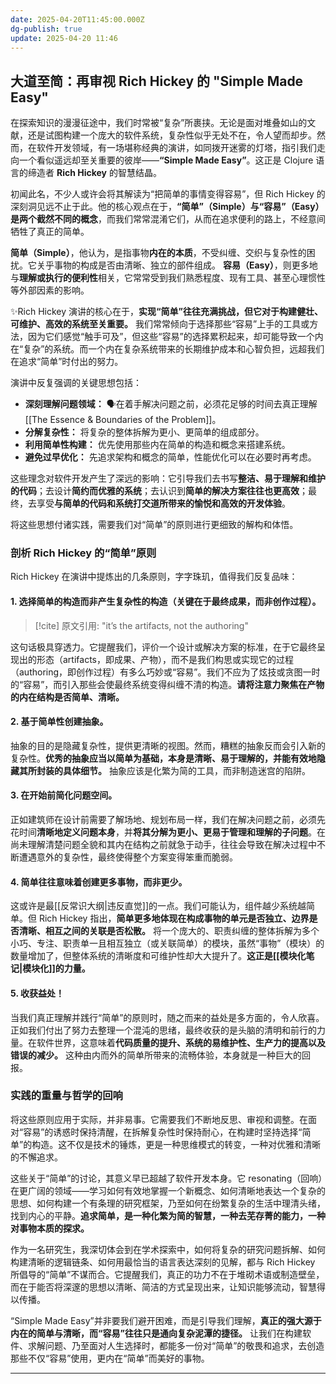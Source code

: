 ```yaml
---
date: 2025-04-20T11:45:00.000Z
dg-publish: true
update: 2025-04-20 11:46
---
```


## 大道至简：再审视 Rich Hickey 的 "Simple Made Easy"

在探索知识的漫漫征途中，我们时常被“复杂”所裹挟。无论是面对堆叠如山的文献，还是试图构建一个庞大的软件系统，复杂性似乎无处不在，令人望而却步。然而，在软件开发领域，有一场堪称经典的演讲，如同拨开迷雾的灯塔，指引我们走向一个看似遥远却至关重要的彼岸——**“Simple Made Easy”**。这正是 Clojure 语言的缔造者 **Rich Hickey** 的智慧结晶。

初闻此名，不少人或许会将其解读为“把简单的事情变得容易”，但 Rich Hickey 的深刻洞见远不止于此。他的核心观点在于，**“简单”（Simple）与“容易”（Easy）是两个截然不同的概念**，而我们常常混淆它们，从而在追求便利的路上，不经意间牺牲了真正的简单。

**简单（Simple）**，他认为，是指事物**内在的本质**，不受纠缠、交织与复杂性的困扰。它关乎事物的构成是否由清晰、独立的部件组成。
**容易（Easy）**，则更多地与**理解或执行的便利性**相关，它常常受到我们熟悉程度、现有工具、甚至心理惯性等外部因素的影响。

✨Rich Hickey 演讲的核心在于，**实现“简单”往往充满挑战，但它对于构建健壮、可维护、高效的系统至关重要。** 我们常常倾向于选择那些“容易”上手的工具或方法，因为它们感觉“触手可及”，但这些“容易”的选择累积起来，却可能导致一个内在“复杂”的系统。而一个内在复杂系统带来的长期维护成本和心智负担，远超我们在追求“简单”时付出的努力。

演讲中反复强调的关键思想包括：

- **深刻理解问题领域：** 🗣️在着手解决问题之前，必须花足够的时间去真正理解[[The Essence & Boundaries of the Problem]]。
- **分解复杂性：** 将复杂的整体拆解为更小、更简单的组成部分。
- **利用简单性构建：** 优先使用那些内在简单的构造和概念来搭建系统。
- **避免过早优化：** 先追求架构和概念的简单，性能优化可以在必要时再考虑。

这些理念对软件开发产生了深远的影响：它引导我们去书写**整洁、易于理解和维护的代码**；去设计**简约而优雅的系统**；去认识到**简单的解决方案往往也更高效**；最终，去享受**与简单的代码和系统打交道所带来的愉悦和高效的开发体验**。

将这些思想付诸实践，需要我们对“简单”的原则进行更细致的解构和体悟。

### 剖析 Rich Hickey 的“简单”原则

Rich Hickey 在演讲中提炼出的几条原则，字字珠玑，值得我们反复品味：

#### 1. 选择简单的构造而非产生复杂性的构造（关键在于最终成果，而非创作过程）。

> [!cite]
> 原文引用: "it’s the artifacts, not the authoring"

这句话极具穿透力。它提醒我们，评价一个设计或解决方案的标准，在于它最终呈现出的形态（artifacts，即成果、产物），而不是我们构思或实现它的过程（authoring，即创作过程）有多么巧妙或“容易”。我们不应为了炫技或贪图一时的“容易”，而引入那些会使最终系统变得纠缠不清的构造。**请将注意力聚焦在产物的内在结构是否简单、清晰。**

#### 2. 基于简单性创建抽象。

抽象的目的是隐藏复杂性，提供更清晰的视图。然而，糟糕的抽象反而会引入新的复杂性。**优秀的抽象应当以简单为基础，本身是清晰、易于理解的，并能有效地隐藏其所封装的具体细节。** 抽象应该是化繁为简的工具，而非制造迷宫的陷阱。

#### 3. 在开始前简化问题空间。

正如建筑师在设计前需要了解场地、规划布局一样，我们在解决问题之前，必须先花时间**清晰地定义问题本身**，并**将其分解为更小、更易于管理和理解的子问题**。在尚未理解清楚问题全貌和其内在结构之前就急于动手，往往会导致在解决过程中不断遭遇意外的复杂性，最终使得整个方案变得笨重而脆弱。

#### 4. 简单往往意味着创建更多事物，而非更少。

这或许是最[[反常识大纲|违反直觉]]的一点。我们可能认为，组件越少系统越简单。但 Rich Hickey 指出，**简单更多地体现在构成事物的单元是否独立、边界是否清晰、相互之间的关联是否松散。** 将一个庞大的、职责纠缠的整体拆解为多个小巧、专注、职责单一且相互独立（或关联简单）的模块，虽然“事物”（模块）的数量增加了，但整体系统的清晰度和可维护性却大大提升了。**这正是[[模块化笔记|模块化]]的力量。**

#### 5. 收获益处！

当我们真正理解并践行“简单”的原则时，随之而来的益处是多方面的，令人欣喜。正如我们付出了努力去整理一个混沌的思绪，最终收获的是头脑的清明和前行的力量。在软件世界，这意味着**代码质量的提升、系统的易维护性、生产力的提高以及错误的减少。** 这种由内而外的简单所带来的流畅体验，本身就是一种巨大的回报。

### 实践的重量与哲学的回响

将这些原则应用于实际，并非易事。它需要我们不断地反思、审视和调整。在面对“容易”的诱惑时保持清醒，在拆解复杂性时保持耐心，在构建时坚持选择“简单”的构造。这不仅是技术的锤炼，更是一种思维模式的转变，一种对优雅和清晰的不懈追求。

这些关于“简单”的讨论，其意义早已超越了软件开发本身。它 resonating（回响）在更广阔的领域——学习如何有效地掌握一个新概念、如何清晰地表达一个复杂的思想、如何构建一个有条理的研究框架，乃至如何在纷繁复杂的生活中理清头绪，找到内心的平静。**追求简单，是一种化繁为简的智慧，一种去芜存菁的能力，一种对事物本质的探求。**

作为一名研究生，我深切体会到在学术探索中，如何将复杂的研究问题拆解、如何构建清晰的逻辑链条、如何用最恰当的语言表达深刻的见解，都与 Rich Hickey 所倡导的“简单”不谋而合。它提醒我们，真正的功力不在于堆砌术语或制造壁垒，而在于能否将深邃的思想以清晰、简洁的方式呈现出来，让知识能够流动，智慧得以传播。

“Simple Made Easy”并非要我们避开困难，而是引导我们理解，**真正的强大源于内在的简单与清晰，而“容易”往往只是通向复杂泥潭的捷径。** 让我们在构建软件、求解问题、乃至面对人生选择时，都能多一份对“简单”的敬畏和追求，去创造那些不仅“容易”使用，更内在“简单”而美好的事物。

---
